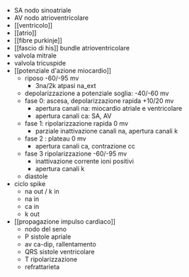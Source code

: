 - SA nodo sinoatriale
- AV nodo atrioventricolare
- [[ventricolo]]
- [[atrio]]
- [[fibre purkinje]]
- [[fascio di his]] bundle atrioventricolare
- valvola mitrale
- valvola tricuspide
- [[potenziale d'azione miocardio]]
	- riposo -60/-95 mv
		- 3na/2k atpasi na_ext
	- depolarizzazione a potenziale soglia: -40/-60 mv
	- fase 0: ascesa, depolarizzazione rapida +10/20 mv
		- apertura canali na: miocardio atriale e ventricolare
		- apertura canali ca: SA, AV
	- fase 1: ripolarizzazione rapida 0 mv
		- parziale inattivazione canali na, apertura canali k
	- fase 2 : plateau 0 mv
		- apertura canali ca, contrazione cc
	- fase 3 ripolarizzazione -60/-95 mv
		- inattivazione corrente ioni positivi
		- apertura canali k
	- diastole
- ciclo spike
	- na out / k in
	- na in
	- ca in
	- k out
- [[propagazione impulso cardiaco]]
	- nodo del seno
	- P sistole apriale
	- av ca-dip, rallentamento
	- QRS sistole ventricolare
	- T ripolarizzazione
	- refrattarieta